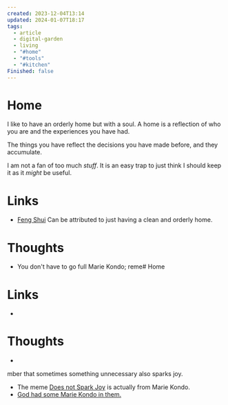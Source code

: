 ```yaml
---
created: 2023-12-04T13:14
updated: 2024-01-07T18:17
tags:
  - article
  - digital-garden
  - living
  - "#home"
  - "#tools"
  - "#kitchen"
Finished: false
---
```

# Home
I like to have an orderly home but with a soul. A home is a reflection of who you are and the experiences you have had. 

The things you have reflect the decisions you have made before, and they accumulate. 


I am not a fan of too much *stuff*. It is an easy trap to just think I should keep it as it *might* be useful. 


# Links
- [Feng Shui](https://en.wikipedia.org/wiki/Feng_shui) Can be attributed to just having a clean and orderly home.

# Thoughts 
- You don't have to go full Marie Kondo; reme# Home



# Links
- 

# Thoughts 
- 


mber that sometimes something unnecessary also sparks joy. 
- The meme [Does not Spark Joy](https://knowyourmeme.com/memes/does-it-spark-joy) is actually from Marie Kondo. 
- [God had some Marie Kondo in them. ](https://i.kym-cdn.com/photos/images/original/001/462/585/ee6.jpg)


